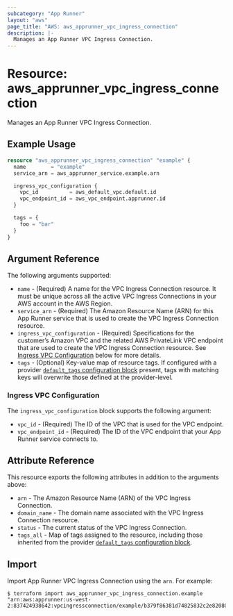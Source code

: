 ```yaml
---
subcategory: "App Runner"
layout: "aws"
page_title: "AWS: aws_apprunner_vpc_ingress_connection"
description: |-
  Manages an App Runner VPC Ingress Connection.
---
```


# Resource: aws_apprunner_vpc_ingress_connection

Manages an App Runner VPC Ingress Connection.

## Example Usage

```terraform
resource "aws_apprunner_vpc_ingress_connection" "example" {
  name        = "example"
  service_arn = aws_apprunner_service.example.arn

  ingress_vpc_configuration {
    vpc_id          = aws_default_vpc.default.id
    vpc_endpoint_id = aws_vpc_endpoint.apprunner.id
  }

  tags = {
    foo = "bar"
  }
}

```

## Argument Reference

The following arguments supported:

* `name` - (Required) A name for the VPC Ingress Connection resource. It must be unique across all the active VPC Ingress Connections in your AWS account in the AWS Region.
* `service_arn` - (Required) The Amazon Resource Name (ARN) for this App Runner service that is used to create the VPC Ingress Connection resource.
* `ingress_vpc_configuration` - (Required) Specifications for the customer’s Amazon VPC and the related AWS PrivateLink VPC endpoint that are used to create the VPC Ingress Connection resource. See [Ingress VPC Configuration](#ingress-vpc-configuration) below for more details.
* `tags` - (Optional) Key-value map of resource tags. If configured with a provider [`default_tags` configuration block](https://registry.terraform.io/providers/hashicorp/aws/latest/docs#default_tags-configuration-block) present, tags with matching keys will overwrite those defined at the provider-level.

### Ingress VPC Configuration

The `ingress_vpc_configuration` block supports the following argument:

* `vpc_id` - (Required) The ID of the VPC that is used for the VPC endpoint.
* `vpc_endpoint_id` - (Required) The ID of the VPC endpoint that your App Runner service connects to.

## Attribute Reference

This resource exports the following attributes in addition to the arguments above:

* `arn` - The Amazon Resource Name (ARN) of the VPC Ingress Connection.
* `domain_name` - The domain name associated with the VPC Ingress Connection resource.
* `status` - The current status of the VPC Ingress Connection.
* `tags_all` - Map of tags assigned to the resource, including those inherited from the provider [`default_tags` configuration block](https://registry.terraform.io/providers/hashicorp/aws/latest/docs#default_tags-configuration-block).

## Import

Import App Runner VPC Ingress Connection using the `arn`. For example:

```
$ terraform import aws_apprunner_vpc_ingress_connection.example "arn:aws:apprunner:us-west-2:837424938642:vpcingressconnection/example/b379f86381d74825832c2e82080342fa"
```
